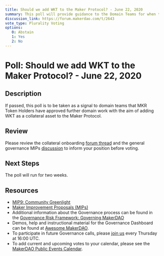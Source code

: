 ```yaml
---
title: Should we add WKT to the Maker Protocol? - June 22, 2020
summary: This poll will provide guidance to the Domain Teams for when they onboard additional assets. 
discussion_link: https://forum.makerdao.com/t/2643
vote_type: Plurality Voting
options:
   0: Abstain
   1: Yes
   2: No
---
```

# Poll: Should we add WKT to the Maker Protocol? - June 22, 2020

## Description

If passed, this poll is to be taken as a signal to domain teams that MKR Token Holders have approved further domain work with the aim of adding WKT as a collateral asset to the Maker Protocol.

## Review

Please review the collateral onboarding [forum thread](https://forum.makerdao.com/t/2643) and the general governance MIPs [discussion](https://forum.makerdao.com/c/MIPs/14) to inform your position before voting.

## Next Steps

The poll will run for two weeks.

## Resources

- [MIP9: Community Greenlight](https://github.com/makerdao/mips/blob/master/MIP9/mip9.md#mip9-community-greenlight)
- [Maker Improvement Proposals (MIPs)](https://github.com/makerdao/mips)
- Additional information about the Governance process can be found in the [Governance Risk Framework: Governing MakerDAO](https://community-development.makerdao.com/governance/governance-risk-framework)
- Demos, help and instructional material for the Governance Dashboard can be found at [Awesome MakerDAO](https://awesome.makerdao.com/#voting).
- To participate in future Governance calls, please [join us](https://community-development.makerdao.com/governance/governance-and-risk-meetings) every Thursday at 16:00 UTC.
- To add current and upcoming votes to your calendar, please see the [MakerDAO Public Events Calendar](https://calendar.google.com/calendar/embed?src=makerdao.com_3efhm2ghipksegl009ktniomdk%40group.calendar.google.com&ctz=America%2FLos_Angeles).
